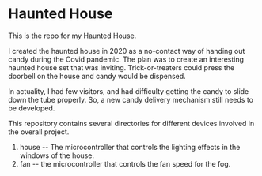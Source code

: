 # Haunted House
This is the repo for my Haunted House.

I created the haunted house in 2020 as a no-contact way of handing out candy during the Covid pandemic. The plan was to create an interesting haunted house set that was inviting. Trick-or-treaters could press the doorbell on the house and candy would be dispensed.

In actuality, I had few visitors, and had difficulty getting the candy to slide down the tube properly.  So, a new candy delivery mechanism still needs to be developed.

This repository contains several directories for different devices involved in the overall project.

1. house -- The microcontroller that controls the lighting effects in the windows of the house.
2. fan -- the microcontroller that controls the fan speed for the fog.


